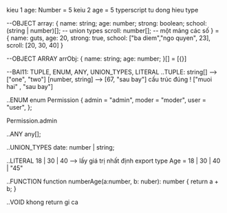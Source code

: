 kieu 1 age: Number = 5
keiu 2 age = 5 typerscript tu dong hieu type

--OBJECT
array: {
name: string;
age: number;
strong: boolean;
school: (string | number)[]; -- union types
scroll: number[]; -- một mảng các số
} = {
name: guts,
age: 20,
strong: true,
school: ["ba diem","ngo quyen", 23],
scroll: [20, 30, 40]
}

--OBJECT ARRAY
arrObj: {
name: string;
age: number;
}[] = [{}]

--BAI11: TUPLE, ENUM, ANY, UNION_TYPES, LITERAL
..TUPLE:
string[] --> ["one", "two"]
[number, string] --> [67, "sau bay"] cấu trúc đúng ! ["muoi hai" , "sau bay"]

..ENUM
enum Permission {
admin = "admin",
moder = "moder",
user = "user",
};

</div>Permission.admin

..ANY
any[];

..UNION_TYPES
date: number | string;

..LITERAL
18 | 30 | 40 --> lấy giá trị nhất định
export type Age = 18 | 30 | 40 | "45"

..FUNCTION
function numberAge(a:number, b: nuber): number {
return a + b;
}

..VOID khong return gi ca

